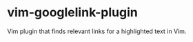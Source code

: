 vim-googlelink-plugin
=====================

Vim plugin that finds relevant links for a highlighted text in Vim.